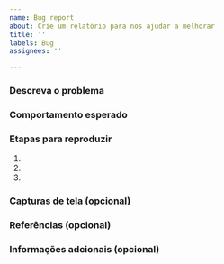 ```yaml
---
name: Bug report
about: Crie um relatório para nos ajudar a melhorar
title: ''
labels: Bug
assignees: ''

---
```


### Descreva o problema ###


### Comportamento esperado ###


### Etapas para reproduzir ###
1. 
2. 
3. 

### Capturas de tela (opcional) ###


### Referências (opcional) ###


### Informações adcionais (opcional) ###
